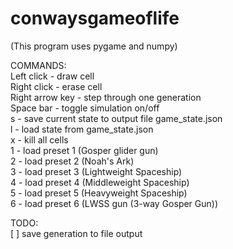 # conwaysgameoflife
(This program uses pygame and numpy)  

COMMANDS:  
Left click - draw cell  
Right click - erase cell  
Right arrow key - step through one generation  
Space bar - toggle simulation on/off  
s - save current state to output file game_state.json  
l - load state from game_state.json  
x - kill all cells  
1 - load preset 1 (Gosper glider gun)  
2 - load preset 2 (Noah's Ark)  
3 - load preset 3 (Lightweight Spaceship)  
4 - load preset 4 (Middleweight Spaceship)  
5 - load preset 5 (Heavyweight Spaceship)  
6 - load preset 6 (LWSS gun (3-way Gosper Gun))  

TODO:  
[ ] save generation to file output  
